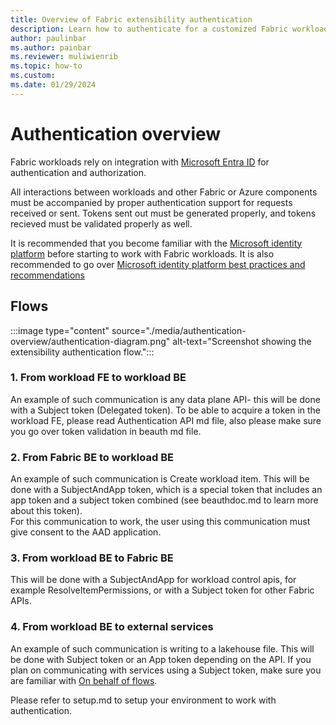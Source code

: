 ```yaml
---
title: Overview of Fabric extensibility authentication
description: Learn how to authenticate for a customized Fabric workload.
author: paulinbar
ms.author: painbar
ms.reviewer: muliwienrib
ms.topic: how-to
ms.custom:
ms.date: 01/29/2024
---
```


# Authentication overview

Fabric workloads rely on integration with [Microsoft Entra ID](/entra/fundamentals/whatis) for authentication and authorization.

All interactions between workloads and other Fabric or Azure components must be accompanied by proper authentication support for requests received or sent. Tokens sent out must be generated properly, and tokens recieved must be validated properly as well.  

It is recommended that you become familiar with the [Microsoft identity platform](/entra/identity-platform/) before starting to work with Fabric workloads. It is also recommended to go over [Microsoft identity platform best practices and recommendations](/entra/identity-platform/identity-platform-integration-checklist)

## Flows

:::image type="content" source="./media/authentication-overview/authentication-diagram.png" alt-text="Screenshot showing the extensibility authentication flow.":::

### 1. From workload FE to workload BE

An example of such communication is any data plane API- this will be done with a Subject token (Delegated token). 
To be able to acquire a token in the workload FE, please read Authentication API md file, also please make sure you go over token validation in beauth md file.

### 2. From Fabric BE to workload BE

An example of such communication is Create workload item.
This will be done with a SubjectAndApp token, which is a special token that includes an app token and a subject token combined (see beauthdoc.md to learn more about this token).  
For this communication to work, the user using this communication must give consent to the AAD application.

### 3. From workload BE to Fabric BE 

This will be done with a SubjectAndApp for workload control apis, for example ResolveItemPermissions, or with a Subject token for other Fabric APIs.

### 4. From workload BE to external services 

An example of such communication is writing to a lakehouse file.
This will be done with Subject token or an App token depending on the API.
If you plan on communicating with services using a Subject token, make sure you are familiar with [On behalf of flows](https://learn.microsoft.com/en-us/entra/identity-platform/v2-oauth2-on-behalf-of-flow).

Please refer to setup.md to setup your environment to work with authentication.